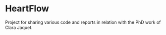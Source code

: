 # HeartFlow
Project for sharing various code and reports in relation with the PhD work of Clara Jaquet.


